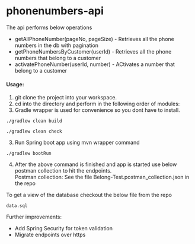 # phonenumbers-api
The api performs below operations 
- getAllPhoneNumber(pageNo, pageSize) - Retrieves all the phone numbers in the db with pagination
- getPhoneNumbersByCustomer(userId) - Retrieves all the phone numbers that belong to a customer
- activatePhoneNumber(userId, number) - ACtivates a number that belong to a customer

 #### Usage:

1. git clone the project into your workspace.
2. cd into the directory and perform in the following order of modules:
3. Gradle wrapper is used for convenience so you dont have to install.
```
./gradlew clean build
```
```
./gradlew clean check
```

3. Run Spring boot app using mvn wrapper command
```
./gradlew bootRun
```
4. After the above command is finished and app is started use below postman collection to hit the endpoints.\
Postman collection: See the file Belong-Test.postman_collection.json in the repo


To get a view of the database checkout the below file from the repo
```
data.sql
```

Further improvements:

- Add Spring Security for token validation
- Migrate endpoints over https
